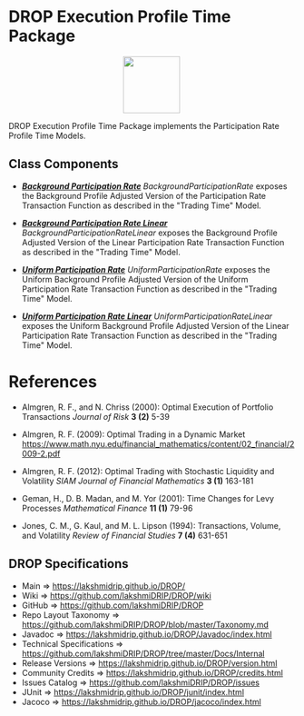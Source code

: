 # DROP Execution Profile Time Package

<p align="center"><img src="https://github.com/lakshmiDRIP/DROP/blob/master/DRIP_Logo.gif?raw=true" width="100"></p>

DROP Execution Profile Time Package implements the Participation Rate Profile Time Models.


## Class Components

 * [***Background Participation Rate***](https://github.com/lakshmiDRIP/DROP/tree/master/src/main/java/org/drip/execution/profiletime/BackgroundParticipationRate.java)
 <i>BackgroundParticipationRate</i> exposes the Background Profile Adjusted Version of the Participation Rate
 Transaction Function as described in the "Trading Time" Model.

 * [***Background Participation Rate Linear***](https://github.com/lakshmiDRIP/DROP/tree/master/src/main/java/org/drip/execution/profiletime/BackgroundParticipationRateLinear.java)
 <i>BackgroundParticipationRateLinear</i> exposes the Background Profile Adjusted Version of the Linear
 Participation Rate Transaction Function as described in the "Trading Time" Model.

 * [***Uniform Participation Rate***](https://github.com/lakshmiDRIP/DROP/tree/master/src/main/java/org/drip/execution/profiletime/UniformParticipationRate.java)
 <i>UniformParticipationRate</i> exposes the Uniform Background Profile Adjusted Version of the Uniform
 Participation Rate Transaction Function as described in the "Trading Time" Model.

 * [***Uniform Participation Rate Linear***](https://github.com/lakshmiDRIP/DROP/tree/master/src/main/java/org/drip/execution/profiletime/UniformParticipationRateLinear.java)
 <i>UniformParticipationRateLinear</i> exposes the Uniform Background Profile Adjusted Version of the Linear
 Participation Rate Transaction Function as described in the "Trading Time" Model.


# References

 * Almgren, R. F., and N. Chriss (2000): Optimal Execution of Portfolio Transactions <i>Journal of Risk</i>
 	<b>3 (2)</b> 5-39

 * Almgren, R. F. (2009): Optimal Trading in a Dynamic Market
 	https://www.math.nyu.edu/financial_mathematics/content/02_financial/2009-2.pdf

 * Almgren, R. F. (2012): Optimal Trading with Stochastic Liquidity and Volatility <i>SIAM Journal of
 	Financial Mathematics</i> <b>3 (1)</b> 163-181

 * Geman, H., D. B. Madan, and M. Yor (2001): Time Changes for Levy Processes <i>Mathematical Finance</i>
 	<b>11 (1)</b> 79-96

 * Jones, C. M., G. Kaul, and M. L. Lipson (1994): Transactions, Volume, and Volatility <i>Review of
 	Financial Studies</i> <b>7 (4)</b> 631-651


## DROP Specifications

 * Main                     => https://lakshmidrip.github.io/DROP/
 * Wiki                     => https://github.com/lakshmiDRIP/DROP/wiki
 * GitHub                   => https://github.com/lakshmiDRIP/DROP
 * Repo Layout Taxonomy     => https://github.com/lakshmiDRIP/DROP/blob/master/Taxonomy.md
 * Javadoc                  => https://lakshmidrip.github.io/DROP/Javadoc/index.html
 * Technical Specifications => https://github.com/lakshmiDRIP/DROP/tree/master/Docs/Internal
 * Release Versions         => https://lakshmidrip.github.io/DROP/version.html
 * Community Credits        => https://lakshmidrip.github.io/DROP/credits.html
 * Issues Catalog           => https://github.com/lakshmiDRIP/DROP/issues
 * JUnit                    => https://lakshmidrip.github.io/DROP/junit/index.html
 * Jacoco                   => https://lakshmidrip.github.io/DROP/jacoco/index.html

